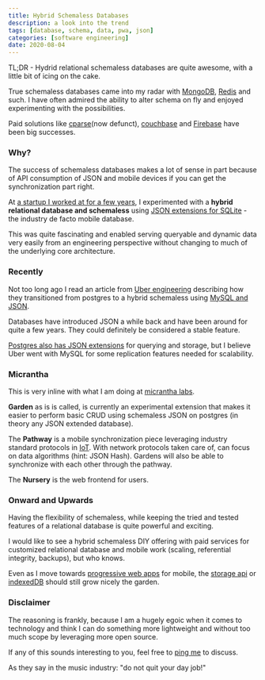 ```yaml
---
title: Hybrid Schemaless Databases
description: a look into the trend
tags: [database, schema, data, pwa, json]
categories: [software engineering]
date: 2020-08-04
---
```


TL;DR - Hydrid relational schemaless databases are quite awesome, with a little bit of icing on the cake.

True schemaless databases came into my radar with [MongoDB](https://www.mongodb.com/), [Redis](https://redis.io/) and such.  I have often admired the ability to alter schema on fly and enjoyed experimenting with the possibilities.

Paid solutions like [cparse](https://github.com/cparse/cparse)(now defunct), [couchbase](https://www.couchbase.com/) and [Firebase](https://firebase.google.com/) have been big successes. 

### Why?

The success of schemaless databases makes a lot of sense in part because of API consumption of JSON and mobile devices if you can get the synchronization part right.

At [a startup I worked at for a few years](https://www.epactnetwork.com/), I experimented with a **hybrid relational database and schemaless** using [JSON extensions for SQLite](https://www.sqlite.org/json1.html) - the industry de facto mobile database.  

This was quite fascinating and enabled serving queryable and dynamic data very easily from an engineering perspective without changing to much of the underlying core architecture.

### Recently

Not too long ago I read an article from [Uber engineering](https://eng.uber.com/schemaless-part-one-mysql-datastore/) describing how they transitioned from postgres to a hybrid schemaless using [MySQL and JSON](https://dev.mysql.com/doc/refman/8.0/en/json.html).  

Databases have introduced JSON a while back and have been around for quite a few years.  They could definitely be considered a stable feature.  

[Postgres also has JSON extensions](https://www.postgresql.org/docs/9.3/functions-json.html) for querying and storage, but I believe Uber went with MySQL for some replication features needed for scalability.

### Micrantha

This is very inline with what I am doing at [micrantha labs](https://micrantha.com/labratory).  

**Garden** as is is called, is currently an experimental extension that makes it easier to perform basic CRUD using schemaless JSON on postgres (in theory any JSON extended database).

The **Pathway** is a mobile synchronization piece leveraging industry standard protocols in [IoT](https://en.wikipedia.org/wiki/Internet_of_things).  With network protocols taken care of, can focus on data algorithms (hint: JSON Hash).  Gardens will also be able to synchronize with each other through the pathway.

The **Nursery** is the web frontend for users.

### Onward and Upwards

Having the flexibility of schemaless, while keeping the tried and tested features of a relational database is quite powerful and exciting. 

I would like to see a hybrid schemaless DIY offering with paid services for customized relational database and mobile work (scaling, referential integrity, backups), but who knows.

Even as I move towards [progressive web apps](https://en.wikipedia.org/wiki/Progressive_web_application) for mobile, the [storage api](https://developers.google.com/web/fundamentals/instant-and-offline/web-storage/cache-api) or [indexedDB](https://developer.mozilla.org/en-US/docs/Web/API/IndexedDB_API) should still grow nicely the garden.

### Disclaimer

The reasoning is frankly, because I am a hugely egoic when it comes to technology and think I can do something more lightweight and without too much scope by leveraging more open source.

If any of this sounds interesting to you, feel free to [ping me](mailto:ryan78j@gmail.com?subject=RE:%20Hybrid%20Schemaless%20Databases) to discuss.

As they say in the music industry: "do not quit your day job!"
